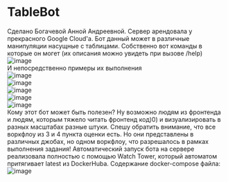 # TableBot
Сделано Богачевой Анной Андреевной. Сервер арендовала у прекрасного Google Cloud'a. Бот данный может в различные манипуляции насущные с таблицами. Собственно вот команды в которые он могет (их описания можно увидеть при вызове /help)  
![image](https://user-images.githubusercontent.com/80039591/146097356-65595084-4ffb-420a-b3f0-6adf8e152610.png)  
И непосредственно примеры их выполнения  
![image](https://user-images.githubusercontent.com/80039591/146097439-2ea519a3-fcee-4268-977b-d4083247b11e.png)  
![image](https://user-images.githubusercontent.com/80039591/146097482-11e2f751-5fcd-47c4-8d55-62048b71951c.png)  
![image](https://user-images.githubusercontent.com/80039591/146097577-49bd3839-8968-446e-8716-987b6d6b4504.png)  
![image](https://user-images.githubusercontent.com/80039591/146097662-ef310d1d-3642-4ffa-b7a9-b15b2d4bfd94.png)  
![image](https://user-images.githubusercontent.com/80039591/146097703-61bae8d0-8f8a-4426-a4ff-cfdc72438b28.png)  
Кому этот бот может быть полезен? Ну возможно людям из фронтенда и людям, которым тяжело читать фронтенд код)0) и визуализировать в разных масштабах разные штуки. Спешу обратить внимание, что все воркфлоу из 3 и 4 пункта оценки есть. Но они представлены в различных джобах, но одном воркфлоу, что разрешалось в рамках выполнения задания!
Автоматический запуск бота на сервере реализовала полностью с помощью Watch Tower, который автоматом притягивает latest из DockerHuba. Содержание docker-compose файла:
![image](https://user-images.githubusercontent.com/80039591/146098672-c7289587-79c5-4c4f-99b3-083a41d7859e.png)

